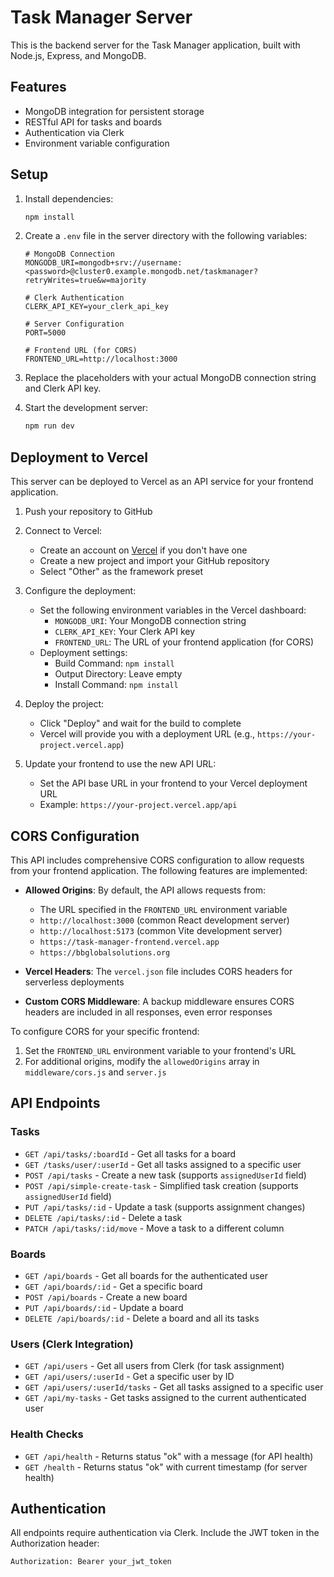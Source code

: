 # Task Manager Server

This is the backend server for the Task Manager application, built with Node.js, Express, and MongoDB.

## Features

- MongoDB integration for persistent storage
- RESTful API for tasks and boards
- Authentication via Clerk
- Environment variable configuration

## Setup

1. Install dependencies:
   ```bash
   npm install
   ```

2. Create a `.env` file in the server directory with the following variables:
   ```
   # MongoDB Connection
   MONGODB_URI=mongodb+srv://username:<password>@cluster0.example.mongodb.net/taskmanager?retryWrites=true&w=majority

   # Clerk Authentication
   CLERK_API_KEY=your_clerk_api_key

   # Server Configuration
   PORT=5000
   
   # Frontend URL (for CORS)
   FRONTEND_URL=http://localhost:3000
   ```

3. Replace the placeholders with your actual MongoDB connection string and Clerk API key.

4. Start the development server:
   ```bash
   npm run dev
   ```

## Deployment to Vercel

This server can be deployed to Vercel as an API service for your frontend application.

1. Push your repository to GitHub

2. Connect to Vercel:
   - Create an account on [Vercel](https://vercel.com) if you don't have one
   - Create a new project and import your GitHub repository
   - Select "Other" as the framework preset

3. Configure the deployment:
   - Set the following environment variables in the Vercel dashboard:
     - `MONGODB_URI`: Your MongoDB connection string
     - `CLERK_API_KEY`: Your Clerk API key
     - `FRONTEND_URL`: The URL of your frontend application (for CORS)
   - Deployment settings:
     - Build Command: `npm install`
     - Output Directory: Leave empty
     - Install Command: `npm install`

4. Deploy the project:
   - Click "Deploy" and wait for the build to complete
   - Vercel will provide you with a deployment URL (e.g., `https://your-project.vercel.app`)

5. Update your frontend to use the new API URL:
   - Set the API base URL in your frontend to your Vercel deployment URL
   - Example: `https://your-project.vercel.app/api`

## CORS Configuration

This API includes comprehensive CORS configuration to allow requests from your frontend application. The following features are implemented:

- **Allowed Origins**: By default, the API allows requests from:
  - The URL specified in the `FRONTEND_URL` environment variable
  - `http://localhost:3000` (common React development server)
  - `http://localhost:5173` (common Vite development server)
  - `https://task-manager-frontend.vercel.app`
  - `https://bbglobalsolutions.org`

- **Vercel Headers**: The `vercel.json` file includes CORS headers for serverless deployments

- **Custom CORS Middleware**: A backup middleware ensures CORS headers are included in all responses, even error responses

To configure CORS for your specific frontend:
1. Set the `FRONTEND_URL` environment variable to your frontend's URL
2. For additional origins, modify the `allowedOrigins` array in `middleware/cors.js` and `server.js`

## API Endpoints

### Tasks

- `GET /api/tasks/:boardId` - Get all tasks for a board
- `GET /tasks/user/:userId` - Get all tasks assigned to a specific user
- `POST /api/tasks` - Create a new task (supports `assignedUserId` field)
- `POST /api/simple-create-task` - Simplified task creation (supports `assignedUserId` field)
- `PUT /api/tasks/:id` - Update a task (supports assignment changes)
- `DELETE /api/tasks/:id` - Delete a task
- `PATCH /api/tasks/:id/move` - Move a task to a different column

### Boards

- `GET /api/boards` - Get all boards for the authenticated user
- `GET /api/boards/:id` - Get a specific board
- `POST /api/boards` - Create a new board
- `PUT /api/boards/:id` - Update a board
- `DELETE /api/boards/:id` - Delete a board and all its tasks

### Users (Clerk Integration)

- `GET /api/users` - Get all users from Clerk (for task assignment)
- `GET /api/users/:userId` - Get a specific user by ID
- `GET /api/users/:userId/tasks` - Get all tasks assigned to a specific user
- `GET /api/my-tasks` - Get tasks assigned to the current authenticated user

### Health Checks

- `GET /api/health` - Returns status "ok" with a message (for API health)
- `GET /health` - Returns status "ok" with current timestamp (for server health)

## Authentication

All endpoints require authentication via Clerk. Include the JWT token in the Authorization header:

```
Authorization: Bearer your_jwt_token
```